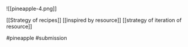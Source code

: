 ![[pineapple-4.png]]

[[Strategy of recipes]]
[[inspired by resource]]
[[strategy of iteration of resource]]

#pineapple #submission 